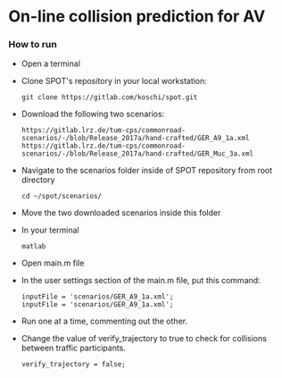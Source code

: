 # On-line collision prediction for AV

### How to run
* Open a terminal
* Clone SPOT's repository in your local workstation:

      git clone https://gitlab.com/koschi/spot.git
* Download the following two scenarios:

      https://gitlab.lrz.de/tum-cps/commonroad-scenarios/-/blob/Release_2017a/hand-crafted/GER_A9_1a.xml
      https://gitlab.lrz.de/tum-cps/commonroad-scenarios/-/blob/Release_2017a/hand-crafted/GER_Muc_3a.xml

* Navigate to the scenarios folder inside of SPOT repository from root directory

      cd ~/spot/scenarios/
* Move the two downloaded scenarios inside this folder
* In your terminal

      matlab
* Open main.m file
* In the user settings section of the main.m file, put this command:

      inputFile = 'scenarios/GER_A9_1a.xml';
      inputFile = 'scenarios/GER_A9_1a.xml';
* Run one at a time, commenting out the other.
* Change the value of verify_trajectory to true to check for collisions between traffic participants. 

      verify_trajectory = false;
